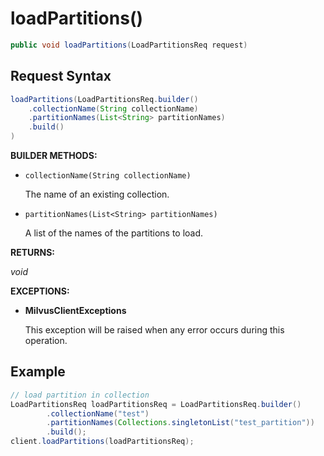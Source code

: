 # loadPartitions()

```java
public void loadPartitions(LoadPartitionsReq request)
```

## Request Syntax

```java
loadPartitions(LoadPartitionsReq.builder()
    .collectionName(String collectionName)
    .partitionNames(List<String> partitionNames)
    .build()
)
```

**BUILDER METHODS:**

- `collectionName(String collectionName)`

    The name of an existing collection.

- `partitionNames(List<String> partitionNames)`

    A list of the names of the partitions to load.

**RETURNS:**

*void*

**EXCEPTIONS:**

- **MilvusClientExceptions**

    This exception will be raised when any error occurs during this operation.

## Example

```java
// load partition in collection
LoadPartitionsReq loadPartitionsReq = LoadPartitionsReq.builder()
        .collectionName("test")
        .partitionNames(Collections.singletonList("test_partition"))
        .build();
client.loadPartitions(loadPartitionsReq);
```

